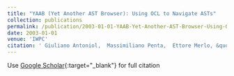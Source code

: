 ```yaml
---
title: "YAAB (Yet Another AST Browser): Using OCL to Navigate ASTs"
collection: publications
permalink: /publication/2003-01-01-YAAB-Yet-Another-AST-Browser-Using-OCL-to-Navigate-ASTs
date: 2003-01-01
venue: 'IWPC'
citation: ' Giuliano Antoniol,  Massimiliano Penta,  Ettore Merlo, &quot;YAAB (Yet Another AST Browser): Using OCL to Navigate ASTs.&quot; IWPC, 2003.'
---
```

Use [Google Scholar](https://scholar.google.com/scholar?q=YAAB+(Yet+Another+AST+Browser):+Using+OCL+to+Navigate+ASTs){:target="_blank"} for full citation